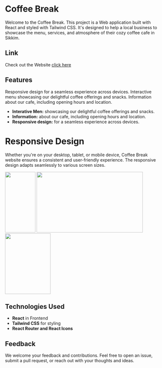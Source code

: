 # Coffee Break
Welcome to the Coffee Break. This project is a Web application built with React and styled with Tailwind CSS. It's designed to help a local business to showcase the menu, services, and atmosphere of their cozy coffee cafe in Sikkim.

## Link
Check out the Website <a href="https://coffee-break-three.vercel.app/" target="_blank">click here</a>



## Features
Responsive design for a seamless experience across devices.
Interactive menu showcasing our delightful coffee offerings and snacks.
Information about our cafe, including opening hours and location.
- **Interative Men:** showcasing our delightful coffee offerings and snacks.
- **Information:** about our cafe, including opening hours and location.
- **Responsive design:** for a seamless experience across devices.

# Responsive Design
Whether you're on your desktop, tablet, or mobile device, Coffee Break website ensures a consistent and user-friendly experience. The responsive design adapts seamlessly to various screen sizes.

<img src="https://github.com/SumanGurung01/coffee-break/assets/92732976/c46d276e-43df-43c4-be93-e7365e3ae4fb" width=100 height=200>
<img src="https://github.com/SumanGurung01/coffee-break/assets/92732976/526e534b-dd82-485b-ab09-bf5f75e07297" width=350 height=200>
<img src="https://github.com/SumanGurung01/coffee-break/assets/92732976/b56631bd-1343-43fb-9b83-6eb1d8ff575b" width=150 height=200>

## Technologies Used
- **React** in Frontend
- **Tailwind CSS** for styling
- **React Router and React Icons**

## Feedback
We welcome your feedback and contributions. Feel free to open an issue, submit a pull request, or reach out with your thoughts and ideas.
